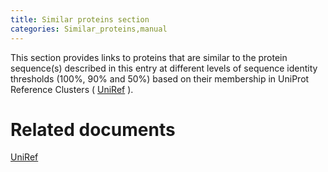 ```yaml
---
title: Similar proteins section
categories: Similar_proteins,manual
---
```


This section provides links to proteins that are similar to the protein sequence(s) described in this entry at different levels of sequence identity thresholds (100%, 90% and 50%) based on their membership in UniProt Reference Clusters ( [UniRef](https://www.uniprot.org/help/uniref) ).

# Related documents

[UniRef](https://www.uniprot.org/help/uniref)
